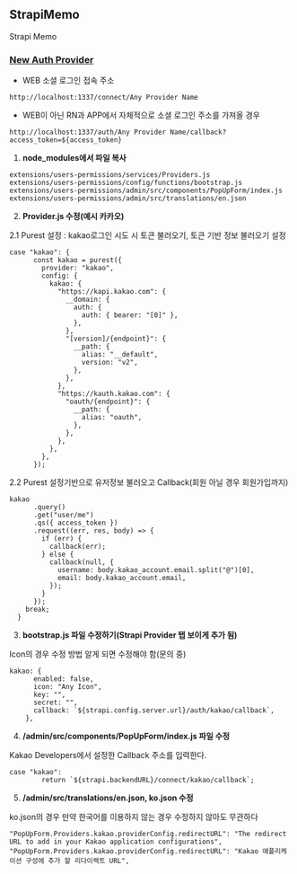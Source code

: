 ## StrapiMemo
Strapi Memo

### [New Auth Provider](https://strapi.io/documentation/v3.x/plugins/users-permissions.html#user-object-in-strapi-context)

- WEB 소셜 로그인 접속 주소

```
http://localhost:1337/connect/Any Provider Name
```

- WEB이 아닌 RN과 APP에서 자체적으로 소셜 로그인 주소를 가져올 경우

```
http://localhost:1337/auth/Any Provider Name/callback?access_token=${access_token}
```

1. **node_modules에서 파일 복사**
```
extensions/users-permissions/services/Providers.js
extensions/users-permissions/config/functions/bootstrap.js
extensions/users-permissions/admin/src/components/PopUpForm/index.js
extensions/users-permissions/admin/src/translations/en.json
```
2. **Provider.js 수정(예시 카카오)**

2.1 Purest 설정 : kakao로그인 시도 시 토큰 불러오기, 토큰 기반 정보 불러오기 설정

```
case "kakao": {
      const kakao = purest({
        provider: "kakao",
        config: {
          kakao: {
            "https://kapi.kakao.com": {
              __domain: {
                auth: {
                  auth: { bearer: "[0]" },
                },
              },
              "[version]/{endpoint}": {
                __path: {
                  alias: "__default",
                  version: "v2",
                },
              },
            },
            "https://kauth.kakao.com": {
              "oauth/{endpoint}": {
                __path: {
                  alias: "oauth",
                },
              },
            },
          },
        },
      });
```

2.2 Purest 설정기반으로 유저정보 불러오고 Callback(회원 아닐 경우 회원가입까지)

```
kakao
      .query()
      .get("user/me")
      .qs({ access_token })
      .request((err, res, body) => {
        if (err) {
          callback(err);
        } else {
          callback(null, {
            username: body.kakao_account.email.split("@")[0],
            email: body.kakao_account.email,
          });
        }
      });
    break;
  }
```

3. **bootstrap.js 파일 수정하기(Strapi Provider 탭 보이게 추가 됨)**

Icon의 경우 수정 방법 알게 되면 수정해야 함(문의 중)

```
kakao: {
      enabled: false,
      icon: "Any Icon",
      key: "",
      secret: "",
      callback: `${strapi.config.server.url}/auth/kakao/callback`,
    },
```

4. **/admin/src/components/PopUpForm/index.js 파일 수정**

Kakao Developers에서 설정한 Callback 주소를 입력한다.

```
case "kakao":
        return `${strapi.backendURL}/connect/kakao/callback`;
```

5. **/admin/src/translations/en.json, ko.json 수정**

ko.json의 경우 만약 한국어를 이용하지 않는 경우 수정하지 않아도 무관하다

```
"PopUpForm.Providers.kakao.providerConfig.redirectURL": "The redirect URL to add in your Kakao application configurations",
"PopUpForm.Providers.kakao.providerConfig.redirectURL": "Kakao 애플리케이션 구성에 추가 할 리다이렉트 URL",
```
